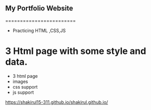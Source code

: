 ## My Portfolio Website
========================
- Practicing HTML ,CSS,JS 

# 3 Html page with some style and data.
- 3 html page
- images
- css support 
- js support

https://shakirul15-311.github.io/shakirul.github.io/
